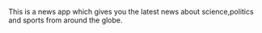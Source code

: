 This is a news app which gives you the latest news about science,politics and sports from around the globe.
